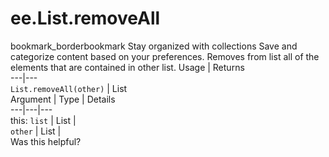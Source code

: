  
#  ee.List.removeAll
bookmark_borderbookmark Stay organized with collections  Save and categorize content based on your preferences.
Removes from list all of the elements that are contained in other list.
Usage | Returns  
---|---  
`List.removeAll(other)` | List  
Argument | Type | Details  
---|---|---  
this: `list` | List |   
`other` | List |   
Was this helpful?
